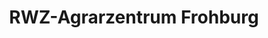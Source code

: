 ---
title: "RWZ-Agrarzentrum Frohburg"
url: /frohburg/rwz-agrarzentrum-frohburg/
shop: Landwirtschaftlich
---